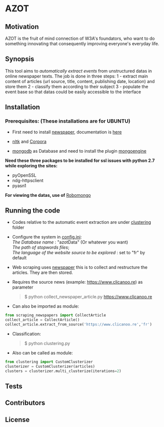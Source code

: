 AZOT
====

Motivation
----------
AZOT is the fruit of mind connection of W3A's foundators, who want to do something innovating that consequently improving everyone's everyday life.

Synopsis
---------
This tool aims to *automatically extract events* from unstructured datas in online newspaper texts.
The job is done in three steps:
1 - extract main content of articles (url source, title, content, publishing date, location) and store them
2 - classify them according to their subject
3 - populate the event base so that datas could be easily accessible to the interface

Installation
------------

### Prerequisites: (These installations are for UBUNTU)
- First need to install [newspaper](https://github.com/codelucas/newspaper), documentation is [here](http://newspaper.readthedocs.io/en/latest/)

- [nltk](http://www.nltk.org/install.html) and [Corpora](http://www.nltk.org/nltk_data/)

- [mongodb](https://docs.mongodb.com/manual/) as Database and need to install the plugin [mongoengine](http://mongoengine.org/)

__Need these three packages to be installed for ssl issues with python 2.7 while exploring the sites:__
- pyOpenSSL
- ndg-httpsclient
- pyasn1

__For viewing the datas, use of__ [Robomongo](https://robomongo.org/)

Running the code
----------------
- Codes relative to the automatic event extraction are under [clustering](clustering/) folder
- Configure the system in [config.ini](clustering/config.ini):
        <br/>_The Database name_ : "azotData" (Or whatever you want)
        <br/>_The path of stopwords files_;
        <br/>_The language of the website source to be explored_ : set to "fr" by default

- Web scraping uses [newspaper](https://github.com/codelucas/newspaper) this is to collect and restructure the articles. They are then stored.
- Requires the source news (example: https://www.clicanoo.re) as parameter
    > $ python collect_newspaper_article.py https://www.clicanoo.re
- Can also be imported as module:
```python
from scraping_newspapers import CollectArticle
collect_article = CollectArticle()
collect_article.extract_from_source('https://www.clicanoo.re','fr')
```
- Classification:
    > $ python clustering.py
- Also can be called as module:
```python
from clustering import CustomClusterizer
clusterizer = CustomClusterizer(articles)
clusters = clusterizer.multi_clusterize(iterations=2)
```

## Tests

## Contributors

## License
